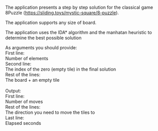 The application presents a step by step solution for the classical game 8Puzzle (https://sliding.toys/mystic-square/8-puzzle).<br />

The application supports any size of board.<br />

The application uses the IDA* algorithm and the manhatan heuristic to determine the best possible solution<br />

As arguments you should provide:<br />
First line:<br />
Number of elements<br />
Second line:<br />
The index of the zero (empty tile) in the final solution<br />
Rest of the lines:<br />
The board + an empty tile<br />
<br />
Output:<br />
First line:<br />
Number of moves<br />
Rest of the lines:<br />
The direction you need to move the tiles to <br />
Last line:<br />
Elapsed seconds<br />
